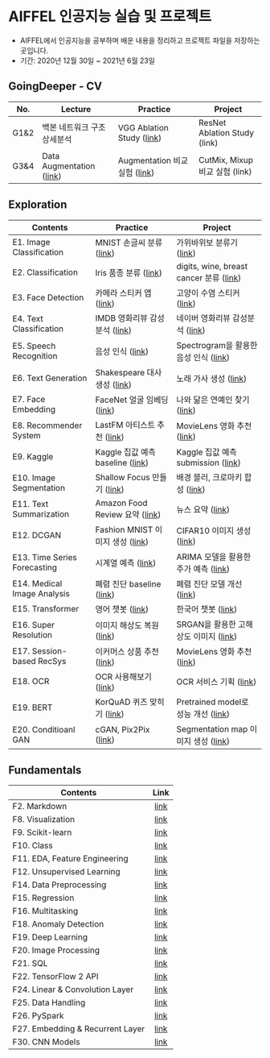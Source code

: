 # AIFFEL 인공지능 실습 및 프로젝트
- AIFFEL에서 인공지능을 공부하며 배운 내용을 정리하고 프로젝트 파일을 저장하는 곳입니다.
- 기간: 2020년 12월 30일 ~ 2021년 6월 23일


## GoingDeeper - CV
No.|Lecture|Practice|Project
---|-----|--------|-------
G1&2| 백본 네트워크 구조 상세분석| VGG Ablation Study ([link](https://github.com/kec0130/AIFFEL-project/blob/main/goingdeeper/G2_vgg_ablation_study.ipynb))| ResNet Ablation Study (link)
G3&4| Data Augmentation ([link](https://github.com/kec0130/AIFFEL-project/blob/main/goingdeeper/G3_data_augmentation.ipynb))| Augmentation 비교 실험 ([link](https://github.com/kec0130/AIFFEL-project/blob/main/goingdeeper/G4_data_augmentation.ipynb))| CutMix, Mixup 비교 실험 (link)


## Exploration
Contents|Practice|Project
--------|--------|-------
E1. Image Classification| MNIST 손글씨 분류 ([link](https://github.com/kec0130/AIFFEL-project/blob/main/exploration/E1_classification_mnist.ipynb))| 가위바위보 분류기 ([link](https://github.com/kec0130/AIFFEL-project/blob/main/exploration/E1_rock_scissor_paper.ipynb))
E2. Classification| Iris 품종 분류 ([link](https://github.com/kec0130/AIFFEL-project/blob/main/exploration/E2_classification_iris.ipynb))| digits, wine, breast cancer 분류 ([link](https://github.com/kec0130/AIFFEL-project/blob/main/exploration/E2_classification.ipynb))
E3. Face Detection| 카메라 스티커 앱 ([link](https://github.com/kec0130/AIFFEL-project/blob/main/exploration/E3_camera_sticker_app.ipynb))| 고양이 수염 스티커 ([link](https://github.com/kec0130/AIFFEL-project/blob/main/exploration/E3_camera_sticker_app_pjt.ipynb))
E4. Text Classification| IMDB 영화리뷰 감성분석 ([link](https://github.com/kec0130/AIFFEL-project/blob/main/exploration/E4_sentiment_classification.ipynb))| 네이버 영화리뷰 감성분석 ([link](https://github.com/kec0130/AIFFEL-project/blob/main/exploration/E4_naver_movie_sentiment.ipynb))
E5. Speech Recognition| 음성 인식 ([link](https://github.com/kec0130/AIFFEL-project/blob/main/exploration/E5_speech_recognition.ipynb))| Spectrogram을 활용한 음성 인식 ([link](https://github.com/kec0130/AIFFEL-project/blob/main/exploration/E5_spectrogram_classification.ipynb))
E6. Text Generation| Shakespeare 대사 생성 ([link](https://github.com/kec0130/AIFFEL-project/blob/main/exploration/E6_text_generation.ipynb))| 노래 가사 생성 ([link](https://github.com/kec0130/AIFFEL-project/blob/main/exploration/E6_lyricist.ipynb))
E7. Face Embedding| FaceNet 얼굴 임베딩 ([link](https://github.com/kec0130/AIFFEL-project/blob/main/exploration/E7_face_embedding.ipynb))| 나와 닮은 연예인 찾기 ([link](https://github.com/kec0130/AIFFEL-project/blob/main/exploration/E7_face_embedding_pjt.ipynb))
E8. Recommender System| LastFM 아티스트 추천 ([link](https://github.com/kec0130/AIFFEL-project/blob/main/exploration/E8_music_recommendation.ipynb))| MovieLens 영화 추천 ([link](https://github.com/kec0130/AIFFEL-project/blob/main/exploration/E8_movie_recommendation.ipynb))
E9. Kaggle| Kaggle 집값 예측 baseline ([link](https://github.com/kec0130/AIFFEL-project/blob/main/exploration/E9_kakr_housing.ipynb))| Kaggle 집값 예측 submission ([link](https://github.com/kec0130/AIFFEL-project/blob/main/exploration/E9_kakr_housing_sub.ipynb))
E10. Image Segmentation| Shallow Focus 만들기 ([link](https://github.com/kec0130/AIFFEL-project/blob/main/exploration/E10_semantic_segmentation.ipynb))| 배경 블러, 크로마키 합성 ([link](https://github.com/kec0130/AIFFEL-project/blob/main/exploration/E10_semantic_segmentation_pjt.ipynb))
E11. Text Summarization| Amazon Food Review 요약 ([link](https://github.com/kec0130/AIFFEL-project/blob/main/exploration/E11_text_summarization.ipynb))| 뉴스 요약 ([link](https://github.com/kec0130/AIFFEL-project/blob/main/exploration/E11_text_summarization_pjt.ipynb))
E12. DCGAN| Fashion MNIST 이미지 생성 ([link](https://github.com/kec0130/AIFFEL-project/blob/main/exploration/E12_dcgan_fashion_mnist.ipynb))| CIFAR10 이미지 생성 ([link](https://github.com/kec0130/AIFFEL-project/blob/main/exploration/E12_dcgan_cifar10_pjt.ipynb))
E13. Time Series Forecasting| 시계열 예측 ([link](https://github.com/kec0130/AIFFEL-project/blob/main/exploration/E13_time_series_prediction.ipynb))| ARIMA 모델을 활용한 주가 예측 ([link](https://github.com/kec0130/AIFFEL-project/blob/main/exploration/E13_stock_prediction_pjt.ipynb))
E14. Medical Image Analysis| 폐렴 진단 baseline ([link](https://github.com/kec0130/AIFFEL-project/blob/main/exploration/E14_pneumonia_detection.ipynb))| 폐렴 진단 모델 개선 ([link](https://github.com/kec0130/AIFFEL-project/blob/main/exploration/E14_pneumonia_detection_pjt.ipynb))
E15. Transformer| 영어 챗봇 ([link](https://github.com/kec0130/AIFFEL-project/blob/main/exploration/E15_transformer_chatbot.ipynb))| 한국어 챗봇 ([link](https://github.com/kec0130/AIFFEL-project/blob/main/exploration/E15_chatbot_kr_pjt.ipynb))
E16. Super Resolution| 이미지 해상도 복원 ([link](https://github.com/kec0130/AIFFEL-project/blob/main/exploration/E16_super_resolution.ipynb))| SRGAN을 활용한 고해상도 이미지 ([link](https://github.com/kec0130/AIFFEL-project/blob/main/exploration/E16_srgan_pjt.ipynb))
E17. Session-based RecSys| 이커머스 상품 추천 ([link](https://github.com/kec0130/AIFFEL-project/blob/main/exploration/E17_session_based_recommendation.ipynb))| MovieLens 영화 추천 ([link](https://github.com/kec0130/AIFFEL-project/blob/main/exploration/E17_session_based_rec_pjt.ipynb))
E18. OCR| OCR 사용해보기 ([link](https://github.com/kec0130/AIFFEL-project/blob/main/exploration/E18_ocr.ipynb))| OCR 서비스 기획 ([link](https://github.com/kec0130/AIFFEL-project/blob/main/exploration/E18_ocr_pjt.ipynb))
E19. BERT| KorQuAD 퀴즈 맞히기 ([link](https://github.com/kec0130/AIFFEL-project/blob/main/exploration/E19_bert_qna.ipynb))| Pretrained model로 성능 개선 ([link](https://github.com/kec0130/AIFFEL-project/blob/main/exploration/E19_bert_qna_pjt.ipynb))
E20. Conditioanl GAN| cGAN, Pix2Pix ([link](https://github.com/kec0130/AIFFEL-project/blob/main/exploration/E20_cgan_pix2pix.ipynb))| Segmentation map 이미지 생성 ([link](https://github.com/kec0130/AIFFEL-project/blob/main/exploration/E20_cgan_pix2pix_pjt.ipynb))


## Fundamentals
Contents|Link
--------|:--:
F2. Markdown| [link](https://github.com/kec0130/AIFFEL-project/blob/main/fundamental/F2_markdown.ipynb)
F8. Visualization| [link](https://github.com/kec0130/AIFFEL-project/blob/main/fundamental/F8_visualization.ipynb)
F9. Scikit-learn| [link](https://github.com/kec0130/AIFFEL-project/blob/main/fundamental/F9_scikit-learn.ipynb)
F10. Class| [link](https://github.com/kec0130/AIFFEL-project/blob/main/fundamental/F10_class.ipynb)
F11. EDA, Feature Engineering| [link](https://github.com/kec0130/AIFFEL-project/blob/main/fundamental/F11_Pokemon_EDA.ipynb)
F12. Unsupervised Learning| [link](https://github.com/kec0130/AIFFEL-project/blob/main/fundamental/F12_unspervised_learning.ipynb)
F14. Data Preprocessing| [link](https://github.com/kec0130/AIFFEL-project/blob/main/fundamental/F14_data_preprocessing.ipynb)
F15. Regression| [link](https://github.com/kec0130/AIFFEL-project/blob/main/fundamental/F15_regression.ipynb)
F16. Multitasking| [link](https://github.com/kec0130/AIFFEL-project/blob/main/fundamental/F16_multitasking.ipynb)
F18. Anomaly Detection| [link](https://github.com/kec0130/AIFFEL-project/blob/main/fundamental/F18_anomaly_detection.ipynb)
F19. Deep Learning| [link](https://github.com/kec0130/AIFFEL-project/blob/main/fundamental/F19_deep_learning.ipynb)
F20. Image Processing| [link](https://github.com/kec0130/AIFFEL-project/blob/main/fundamental/F20_image_processing.ipynb)
F21. SQL| [link](https://github.com/kec0130/AIFFEL-project/blob/main/fundamental/F21_sql.ipynb)
F22. TensorFlow 2 API| [link](https://github.com/kec0130/AIFFEL-project/blob/main/fundamental/F22_tf2_api.ipynb)
F24. Linear & Convolution Layer| [link](https://github.com/kec0130/AIFFEL-project/blob/main/fundamental/F24_linear_convolution_layer.ipynb)
F25. Data Handling| [link](https://github.com/kec0130/AIFFEL-project/blob/main/fundamental/F25_data_handling.ipynb)
F26. PySpark| [link](https://github.com/kec0130/AIFFEL-project/blob/main/fundamental/F26_pyspark.ipynb)
F27. Embedding & Recurrent Layer| [link](https://github.com/kec0130/AIFFEL-project/blob/main/fundamental/F27_embedding_recurrent_layer.ipynb)
F30. CNN Models| [link](https://github.com/kec0130/AIFFEL-project/blob/main/fundamental/F30_cnn_models.ipynb)